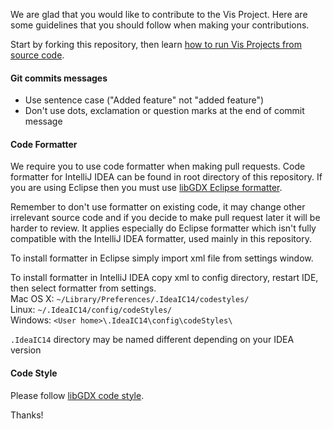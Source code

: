 We are glad that you would like to contribute to the Vis Project. Here are some guidelines that you should follow when making your contributions.

Start by forking this repository, then learn [how to run Vis Projects from source code](https://github.com/kotcrab/VisEditor/wiki/Building-Vis-From-Source).

#### Git commits messages
* Use sentence case ("Added feature" not "added feature")
* Don't use dots, exclamation or question marks at the end of commit message

#### Code Formatter
We require you to use code formatter when making pull requests. Code formatter for IntelliJ IDEA can be found in root directory of this repository. If you are using Eclipse then
you must use [libGDX Eclipse formatter](https://github.com/kotcrab/libgdx/blob/master/eclipse-formatter.xml). 

Remember to don't use formatter on existing code, it may change other irrelevant source code and if you decide to make pull request later it will be harder to review. It applies especially do Eclipse formatter which isn't fully compatible with the IntelliJ IDEA formatter, used mainly in this repository.

To install formatter in Eclipse simply import xml file from settings window.

To install formatter in IntelliJ IDEA copy xml to config directory, restart IDE, then select formatter from settings.  
Mac OS X: `~/Library/Preferences/.IdeaIC14/codestyles/`  
Linux: `~/.IdeaIC14/config/codeStyles/`  
Windows: `<User home>\.IdeaIC14\config\codeStyles\`

`.IdeaIC14` directory may be named different depending on your IDEA version

#### Code Style
Please follow [libGDX code style](https://github.com/libgdx/libgdx/blob/master/CONTRIBUTING.md#code-style).

Thanks!
